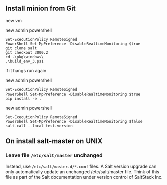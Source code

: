## Install minion from Git


new vm

new admin powershell

    Set-ExecutionPolicy RemoteSigned
    PowerShell Set-MpPreference -DisableRealtimeMonitoring $true
    git clone salt
    git checkout 3000.2
    cd .\pkg\windows\
    .\build_env_3.ps1

if it hangs run again 

new admin powershell

    Set-ExecutionPolicy RemoteSigned
    PowerShell Set-MpPreference -DisableRealtimeMonitoring $true    
    pip install -e .

new admin powershell

    Set-ExecutionPolicy RemoteSigned
    PowerShell Set-MpPreference -DisableRealtimeMonitoring $false
    salt-call --local test.version

## On install salt-master on UNIX 

### Leave file `/etc/salt/master` unchanged

Instead, use `/etc/salt/master.d/*.conf` files. A Salt version upgrade can only automatically update an unchanged /etc/salt/master file. Think of this file as part of the Salt documentation under version control of SaltStack Inc.

